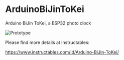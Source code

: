 # ArduinoBiJinToKei
Arduino BiJin ToKei, a ESP32 photo clock

![Prototype](https://cdn.instructables.com/FJ4/SL8L/K06ZC17J/FJ4SL8LK06ZC17J.RECTANGLE1.jpg)

Please find more details at instructables:

https://www.instructables.com/id/Arduino-BiJin-ToKei/
